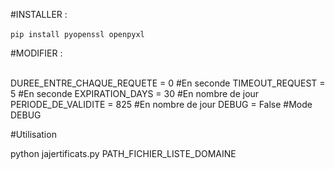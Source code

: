 #INSTALLER :<br/><br/>
```pip install pyopenssl openpyxl```

#MODIFIER :<br/><br/>

DUREE_ENTRE_CHAQUE_REQUETE = 0 #En seconde
TIMEOUT_REQUEST = 5 #En seconde
EXPIRATION_DAYS = 30 #En nombre de jour
PERIODE_DE_VALIDITE = 825 #En nombre de jour
DEBUG = False #Mode DEBUG

#Utilisation

python jajertificats.py PATH_FICHIER_LISTE_DOMAINE
